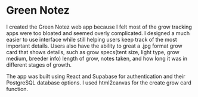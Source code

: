 # Green Notez

I created the Green Notez web app because I felt most of the grow tracking apps were too bloated and seemed overly complicated. I designed a much easier to use interface while still helping users keep track of the most important details. Users also have the ability to great a .jpg format grow card that shows details, such as grow specs(tent size, light type, grow medium, breeder info) length of grow, notes taken, and how long it was in different stages of growth. 

The app was built using React and Supabase for authentication and their PostgreSQL database options. I used html2canvas for the create grow card function.
